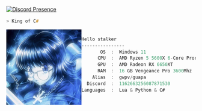 [![Discord Presence](https://lanyard.cnrad.dev/api/1162663256087871530)](https://discord.com/users/1162663256087871530)
```zsh
> King of C#
```

<img align="left" src="Main/Logo.png" alt="Logo.png" width="200" /> 

```csharp

Hello stalker
----------------
       OS  :  Windows 11 
      CPU  :  AMD Ryzen 5 5600X 6-Core Processor 4,6 GHz
      GPU  :  AMD Radeon RX 6650XT
      RAM  :  16 GB Vengeance Pro 3600Mhz
    Alias  :  gwpv/guapa
  Discord  :  1162663256087871530
Languages  :  Lua & Python & C#
```
